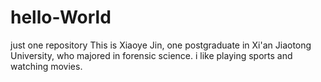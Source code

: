 # hello-World
just one repository
This is Xiaoye Jin, one postgraduate in Xi'an Jiaotong University, who majored in forensic science. 
i like playing sports and watching movies.
